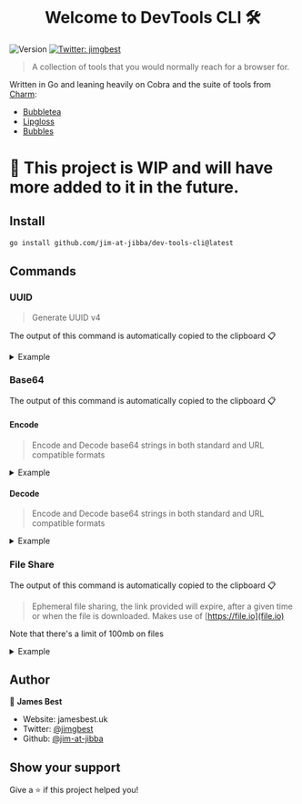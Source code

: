 <h1 align="center">Welcome to DevTools CLI 🛠️</h1>
<p>
  <img alt="Version" src="https://img.shields.io/badge/version-0.1-blue.svg?cacheSeconds=2592000" />
  <a href="https://twitter.com/jimgbest" target="_blank">
    <img alt="Twitter: jimgbest" src="https://img.shields.io/twitter/follow/jimgbest.svg?style=social" />
  </a>
</p>

> A collection of tools that you would normally reach for a browser for.

Written in Go and leaning heavily on Cobra and the suite of tools from [Charm](https://charm.sh/):

- [Bubbletea](https://github.com/charmbracelet/bubbletea)
- [Lipgloss](https://github.com/charmbracelet/bubbletea)
- [Bubbles](https://github.com/charmbracelet/bubbles)

<h1>👷 This project is WIP and will have more added to it in the future.</h1>

## Install

```sh
go install github.com/jim-at-jibba/dev-tools-cli@latest
```

## Commands

### UUID

> Generate UUID v4

The output of this command is automatically copied to the clipboard 📋

<details>
  <summary>Example</summary>

```bash
dev-tools-cli uuid generate
```

**Takes count flag to generate mulitple UUIDs at a time**

```bash
dev-tools-cli uuid generate --count=100
```

![UUID Generate](./assets/uuid-generate.gif)

</details>

### Base64

The output of this command is automatically copied to the clipboard 📋

#### Encode

> Encode and Decode base64 strings in both standard and URL compatible formats

<details>
  <summary>Example</summary>

**Standard**

```bash
dev-tools-cli base64 encode
```

**URL Compatible**

```bash
dev-tools-cli base64 encode -u
```

![BASE64 ENCODE](./assets/base64-encode.gif)

</details>

#### Decode

> Encode and Decode base64 strings in both standard and URL compatible formats

<details>
  <summary>Example</summary>

**Standard**

```bash
dev-tools-cli base64 decode
```

**URL Compatible**

```bash
dev-tools-cli base64 decode -u
```

![BASE64 DECODE](./assets/base64-decode.gif)

</details>

### File Share

The output of this command is automatically copied to the clipboard 📋

> Ephemeral file sharing, the link provided will expire, after a given time or when the file is downloaded. Makes use of [https://file.io](file.io)

Note that there's a limit of 100mb on files

<details>
  <summary>Example</summary>

**Defaults to 14 days expiry**

```bash
dev-tools-cli file-share
```

**Pass in an expiry time frame**

```bash
dev-tools-cli file-share

# current dir, expires in 3 days
dev-tools-cli file-share --expiry=3d

# expires in 4 weeks
dev-tools-cli file-share --expiry=4w
```

![FILE SHARE](./assets/file-share.gif)

</details>

## Author

👤 **James Best**

- Website: jamesbest.uk
- Twitter: [@jimgbest](https://twitter.com/jimgbest)
- Github: [@jim-at-jibba](https://github.com/jim-at-jibba)

## Show your support

Give a ⭐️ if this project helped you!
